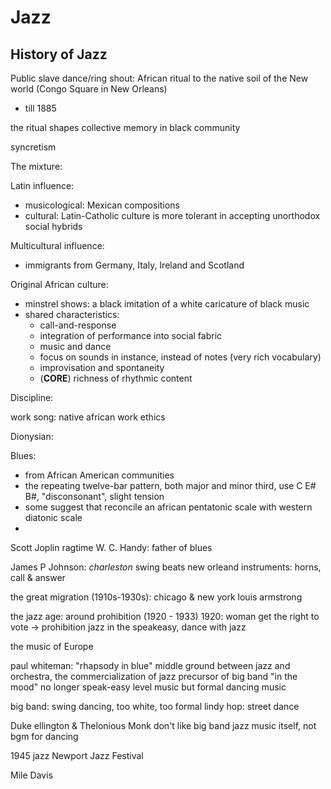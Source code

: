 # Jazz

## History of Jazz

Public slave dance/ring shout: African ritual to the native soil of the New world (Congo Square in New Orleans)

- till 1885

the ritual shapes collective memory in black community

syncretism

The mixture:

Latin influence:

- musicological: Mexican compositions
- cultural: Latin-Catholic culture is more tolerant in accepting unorthodox social hybrids

Multicultural influence:

- immigrants from Germany, Italy, Ireland and Scotland

Original African culture:

- minstrel shows: a black imitation of a white caricature of black music
- shared characteristics:
  - call-and-response
  - integration of performance into social fabric
  - music and dance
  - focus on sounds in instance, instead of notes (very rich vocabulary)
  - improvisation and spontaneity
  - (**CORE**) richness of rhythmic content


Discipline:

work song: native african work ethics


Dionysian:

Blues:
- from African American communities
- the repeating twelve-bar pattern, both major and minor third, use C E# B#, "disconsonant", slight tension
- some suggest that reconcile an african pentatonic scale with western diatonic scale
- 

Scott Joplin ragtime
W. C. Handy: father of blues

James P Johnson: *charleston*
swing beats
new orleand instruments: horns, call & answer

the great migration (1910s-1930s): chicago & new york
louis armstrong

the jazz age: around prohibition (1920 - 1933)
1920: woman get the right to vote -> prohibition
jazz in the speakeasy, dance with jazz

the music of Europe 

paul whiteman: 
"rhapsody in blue" middle ground between jazz and orchestra, 
the commercialization of jazz
precursor of big band "in the mood" no longer speak-easy level music but formal dancing music

big band: swing dancing, too white, too formal
lindy hop: street dance

Duke ellington & Thelonious Monk
don't like big band
jazz music itself, not bgm for dancing

1945 jazz
Newport Jazz Festival


Mile Davis